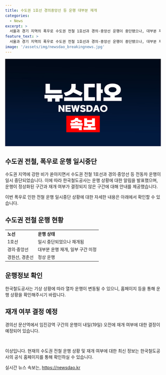 ```yaml
---
title: 수도권 1호선 경의중앙선 등 운행 대부분 재개
categories:
  - News
excerpt: >
  서울과 경기 지역의 폭우로 수도권 전철 1호선과 경의·중앙선 운행이 중단됐으나, 대부분 재개됐다. 경원선과 경춘선 운행은 오늘 오후 5시 40분부터 정상화됐고, 경의선은 내일 재개 여부 결정 예정. 한국철도공사는 홈페이지를 통해 운행상황을 확인해야 하며, 기상 상황에 따라 변동될 수 있다고 당부했다. 전철 운행이 중단된 사건과 관련한 제보는 YTN의 연락처로 보낼 수 있다.
feature_text: >
  서울과 경기 지역의 폭우로 수도권 전철 1호선과 경의·중앙선 운행이 중단됐으나, 대부분 재개됐다. 경원선과 경춘선 운행은 오늘 오후 5시 40분부터 정상화됐고, 경의선은 내일 재개 여부 결정 예정. 한국철도공사는 홈페이지를 통해 운행상황을 확인해야 하며, 기상 상황에 따라 변동될 수 있다고 당부했다. 전철 운행이 중단된 사건과 관련한 제보는 YTN의 연락처로 보낼 수 있다.
image: '/assets/img/newsdao_breakingnews.jpg'
---
```


<p><img src="/assets/img/newsdao_breakingnews.jpg" alt="implanttips 속보" /></p>

<h2>수도권 전철, 폭우로 운행 일시중단</h2>

<p>수도권 지역에 강한 비가 쏟아지면서 수도권 전철 1호선과 경의·중앙선 등 전동차 운행이 일시 중단되었습니다. 이에 따라 한국철도공사는 운행 상황에 대한 알림을 발표했으며, 운행이 정상화된 구간과 재개 여부가 결정되지 않은 구간에 대해 안내를 제공했습니다.</p>

<p data-ke-size="size16">이번 폭우로 인한 전철 운행 일시중단 상황에 대한 자세한 내용은 아래에서 확인할 수 있습니다.</p>

<h2 data-ke-size="size26">수도권 전철 운행 현황</h2>

<table>
  <tr>
    <td><b>노선</b></td>
    <td><b>운행 상태</b></td>
  </tr>
  <tr>
    <td>1호선</td>
    <td>일시 중단되었으나 재개됨</td>
  </tr>
  <tr>
    <td>경의·중앙선</td>
    <td>대부분 운행 재개, 일부 구간 미정</td>
  </tr>
  <tr>
    <td>경원선, 경춘선</td>
    <td>정상 운행</td>
  </tr>
</table>

<h2 data-ke-size="size26">운행정보 확인</h2>

<p data-ke-size="size16">한국철도공사는 기상 상황에 따라 열차 운행이 변동될 수 있으니, 홈페이지 등을 통해 운행 상황을 확인해주시기 바랍니다.</p>

<h2 data-ke-size="size26">재개 여부 결정 예정</h2>

<p data-ke-size="size16">경의선 문산역에서 임진강역 구간의 운행이 내일(19일) 오전에 재개 여부에 대한 결정이 예정되어 있습니다.</p>

<p data-ke-size="size16">&nbsp;</p>

<p>이상입니다. 현재의 수도권 전철 운행 상황 및 재개 여부에 대한 최신 정보는 한국철도공사의 공식 홈페이지를 통해 확인하실 수 있습니다.</p>
실시간 뉴스 속보는, <a href="https://newsdao.kr" rel="dofollow">https://newsdao.kr</a>


